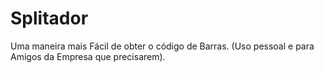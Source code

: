 # Splitador
Uma maneira mais Fácil de obter o código de Barras. (Uso pessoal e para Amigos da Empresa que precisarem).
